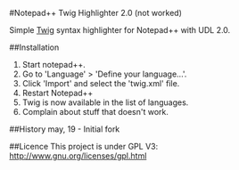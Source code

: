 #Notepad++ Twig Highlighter 2.0
(not worked)

Simple [Twig](http://twig.sensiolabs.org/) syntax highlighter for Notepad++ with UDL 2.0.

##Installation
1.  Start notepad++.
2.  Go to 'Language' > 'Define your language...'.
3.  Click 'Import' and select the 'twig.xml' file.
4.  Restart Notepad++
5.  Twig is now available in the list of languages.
6.  Complain about stuff that doesn't work.

##History
may, 19 - Initial fork


##Licence
This project is under GPL V3: http://www.gnu.org/licenses/gpl.html

